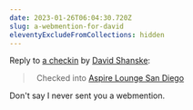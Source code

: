 ```yaml
---
date: 2023-01-26T06:04:30.720Z
slug: a-webmention-for-david
eleventyExcludeFromCollections: hidden
---
```

<div class="h-cite u-in-reply-to">
Reply to <a class="u-url" href="https://toot.cafe/web/@aciccarello/109324149667546772">a checkin</a> by
<span class="p-author h-card"><a class="u-url p-name" href="https://david.shanske.com/">David Shanske</a></span>:
<blockquote class="e-content">

<span class="svg-icon svg-checkin" aria-label="Checkin" title="Checkin" style="display: inline-block; max-height: 1rem; margin-right: 0.5rem"><span aria-hidden="true"><svg aria-hidden="true" focusable="false" data-prefix="fas" data-icon="map-marked-alt" class="svg-inline--fa fa-map-marked-alt fa-w-18" role="img" xmlns="http://www.w3.org/2000/svg" viewBox="0 0 576 512"><path fill="currentColor" d="M288 0c-69.59 0-126 56.41-126 126 0 56.26 82.35 158.8 113.9 196.02 6.39 7.54 17.82 7.54 24.2 0C331.65 284.8 414 182.26 414 126 414 56.41 357.59 0 288 0zm0 168c-23.2 0-42-18.8-42-42s18.8-42 42-42 42 18.8 42 42-18.8 42-42 42zM20.12 215.95A32.006 32.006 0 0 0 0 245.66v250.32c0 11.32 11.43 19.06 21.94 14.86L160 448V214.92c-8.84-15.98-16.07-31.54-21.25-46.42L20.12 215.95zM288 359.67c-14.07 0-27.38-6.18-36.51-16.96-19.66-23.2-40.57-49.62-59.49-76.72v182l192 64V266c-18.92 27.09-39.82 53.52-59.49 76.72-9.13 10.77-22.44 16.95-36.51 16.95zm266.06-198.51L416 224v288l139.88-55.95A31.996 31.996 0 0 0 576 426.34V176.02c0-11.32-11.43-19.06-21.94-14.86z"></path></svg></span></span><span class="kind-display-text">Checked into</span> <a href="https://david.shanske.com/venue/aspire-lounge/" class="u-checkin h-card">Aspire Lounge San Diego</a>
</blockquote>
</div>

Don't say I never sent you a webmention.